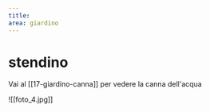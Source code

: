 ```yaml
---
title: 
area: giardino
---
```

# stendino

Vai al [[17-giardino-canna]] per vedere la canna dell'acqua

![[foto_4.jpg]]